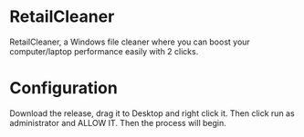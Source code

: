 # RetailCleaner

RetailCleaner, a Windows file cleaner where you can boost your computer/laptop performance easily with 2 clicks. 

# Configuration

Download the release, drag it to Desktop and right click it. Then click run as administrator and ALLOW IT. Then the process will begin.
